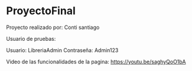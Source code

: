 # ProyectoFinal

Proyecto realizado por: Conti santiago

Usuario de pruebas:

Usuario: LibreriaAdmin Contraseña: Admin123

Video de las funcionalidades de la pagina: https://youtu.be/saghyQoO1bA
